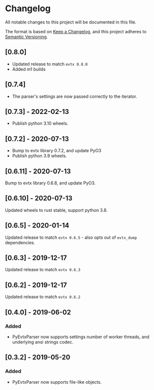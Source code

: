 # Changelog

All notable changes to this project will be documented in this file.

The format is based on [Keep a Changelog](https://keepachangelog.com/en/1.0.0/),
and this project adheres to
[Semantic Versioning](https://semver.org/spec/v2.0.0.html).

## [0.8.0]

- Updated release to match `evtx 0.8.0`
- Added m1 builds

## [0.7.4]

- The parser's settings are now passed correctly to the iterator.

## [0.7.3] - 2022-02-13

- Publish python 3.10 wheels.

## [0.7.2] - 2020-07-13

- Bump to evtx library 0.7.2, and update PyO3
- Publish python 3.9 wheels.

## [0.6.11] - 2020-07-13

Bump to evtx library 0.6.8, and update PyO3.

## [0.6.10] - 2020-07-13

Updated wheels to rust stable, support python 3.8.

## [0.6.5] - 2020-01-14

Updated release to match `evtx 0.6.5` - also opts out of `evtx_dump`
dependencies.

## [0.6.3] - 2019-12-17

Updated release to match `evtx 0.6.3`

## [0.6.2] - 2019-12-17

Updated release to match `evtx 0.6.2`

## [0.4.0] - 2019-06-02

### Added

- PyEvtxParser now supports settings number of worker threads, and underlying
  ansi strings codec.

## [0.3.2] - 2019-05-20

### Added

- PyEvtxParser now supports file-like objects.
